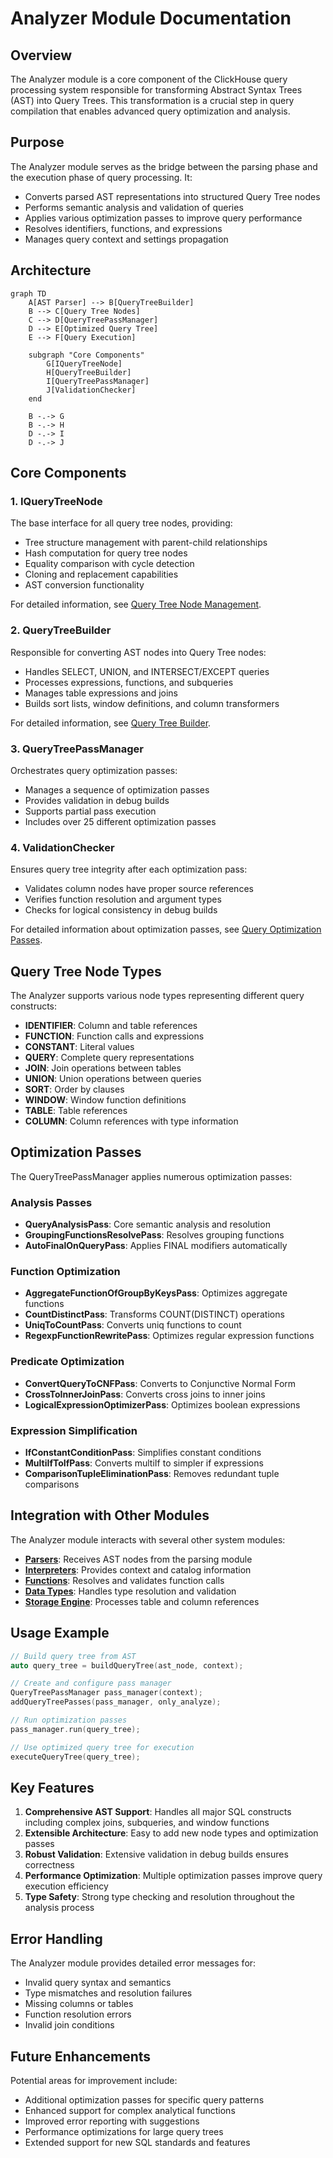 # Analyzer Module Documentation

## Overview

The Analyzer module is a core component of the ClickHouse query processing system responsible for transforming Abstract Syntax Trees (AST) into Query Trees. This transformation is a crucial step in query compilation that enables advanced query optimization and analysis.

## Purpose

The Analyzer module serves as the bridge between the parsing phase and the execution phase of query processing. It:

- Converts parsed AST representations into structured Query Tree nodes
- Performs semantic analysis and validation of queries
- Applies various optimization passes to improve query performance
- Resolves identifiers, functions, and expressions
- Manages query context and settings propagation

## Architecture

```mermaid
graph TD
    A[AST Parser] --> B[QueryTreeBuilder]
    B --> C[Query Tree Nodes]
    C --> D[QueryTreePassManager]
    D --> E[Optimized Query Tree]
    E --> F[Query Execution]
    
    subgraph "Core Components"
        G[IQueryTreeNode]
        H[QueryTreeBuilder]
        I[QueryTreePassManager]
        J[ValidationChecker]
    end
    
    B -.-> G
    B -.-> H
    D -.-> I
    D -.-> J
```

## Core Components

### 1. IQueryTreeNode
The base interface for all query tree nodes, providing:
- Tree structure management with parent-child relationships
- Hash computation for query tree nodes
- Equality comparison with cycle detection
- Cloning and replacement capabilities
- AST conversion functionality

For detailed information, see [Query Tree Node Management](Query_Tree_Node_Management.md).

### 2. QueryTreeBuilder
Responsible for converting AST nodes into Query Tree nodes:
- Handles SELECT, UNION, and INTERSECT/EXCEPT queries
- Processes expressions, functions, and subqueries
- Manages table expressions and joins
- Builds sort lists, window definitions, and column transformers

For detailed information, see [Query Tree Builder](Query_Tree_Builder.md).

### 3. QueryTreePassManager
Orchestrates query optimization passes:
- Manages a sequence of optimization passes
- Provides validation in debug builds
- Supports partial pass execution
- Includes over 25 different optimization passes

### 4. ValidationChecker
Ensures query tree integrity after each optimization pass:
- Validates column nodes have proper source references
- Verifies function resolution and argument types
- Checks for logical consistency in debug builds

For detailed information about optimization passes, see [Query Optimization Passes](Query_Optimization_Passes.md).

## Query Tree Node Types

The Analyzer supports various node types representing different query constructs:

- **IDENTIFIER**: Column and table references
- **FUNCTION**: Function calls and expressions
- **CONSTANT**: Literal values
- **QUERY**: Complete query representations
- **JOIN**: Join operations between tables
- **UNION**: Union operations between queries
- **SORT**: Order by clauses
- **WINDOW**: Window function definitions
- **TABLE**: Table references
- **COLUMN**: Column references with type information

## Optimization Passes

The QueryTreePassManager applies numerous optimization passes:

### Analysis Passes
- **QueryAnalysisPass**: Core semantic analysis and resolution
- **GroupingFunctionsResolvePass**: Resolves grouping functions
- **AutoFinalOnQueryPass**: Applies FINAL modifiers automatically

### Function Optimization
- **AggregateFunctionOfGroupByKeysPass**: Optimizes aggregate functions
- **CountDistinctPass**: Transforms COUNT(DISTINCT) operations
- **UniqToCountPass**: Converts uniq functions to count
- **RegexpFunctionRewritePass**: Optimizes regular expression functions

### Predicate Optimization
- **ConvertQueryToCNFPass**: Converts to Conjunctive Normal Form
- **CrossToInnerJoinPass**: Converts cross joins to inner joins
- **LogicalExpressionOptimizerPass**: Optimizes boolean expressions

### Expression Simplification
- **IfConstantConditionPass**: Simplifies constant conditions
- **MultiIfToIfPass**: Converts multiIf to simpler if expressions
- **ComparisonTupleEliminationPass**: Removes redundant tuple comparisons

## Integration with Other Modules

The Analyzer module interacts with several other system modules:

- **[Parsers](Parsers.md)**: Receives AST nodes from the parsing module
- **[Interpreters](Interpreters.md)**: Provides context and catalog information
- **[Functions](Functions.md)**: Resolves and validates function calls
- **[Data Types](Data_Types.md)**: Handles type resolution and validation
- **[Storage Engine](Storage_Engine.md)**: Processes table and column references

## Usage Example

```cpp
// Build query tree from AST
auto query_tree = buildQueryTree(ast_node, context);

// Create and configure pass manager
QueryTreePassManager pass_manager(context);
addQueryTreePasses(pass_manager, only_analyze);

// Run optimization passes
pass_manager.run(query_tree);

// Use optimized query tree for execution
executeQueryTree(query_tree);
```

## Key Features

1. **Comprehensive AST Support**: Handles all major SQL constructs including complex joins, subqueries, and window functions
2. **Extensible Architecture**: Easy to add new node types and optimization passes
3. **Robust Validation**: Extensive validation in debug builds ensures correctness
4. **Performance Optimization**: Multiple optimization passes improve query execution efficiency
5. **Type Safety**: Strong type checking and resolution throughout the analysis process

## Error Handling

The Analyzer module provides detailed error messages for:
- Invalid query syntax and semantics
- Type mismatches and resolution failures
- Missing columns or tables
- Function resolution errors
- Invalid join conditions

## Future Enhancements

Potential areas for improvement include:
- Additional optimization passes for specific query patterns
- Enhanced support for complex analytical functions
- Improved error reporting with suggestions
- Performance optimizations for large query trees
- Extended support for new SQL standards and features